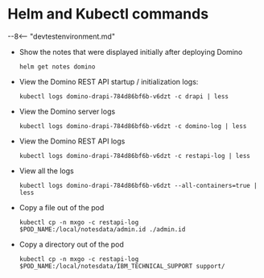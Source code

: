 # Helm and Kubectl commands

--8<-- "devtestenvironment.md"

<!--
!!!note
    You can copy and update the pod names from the code examples. We plan to improve this experience in future updates by adding label support.
-->

- Show the notes that were displayed initially after deploying Domino

    ```
    helm get notes domino
    ```

- View the Domino REST API startup / initialization logs:

    ```
    kubectl logs domino-drapi-784d86bf6b-v6dzt -c drapi | less
    ```

- View the Domino server logs

    ```
    kubectl logs domino-drapi-784d86bf6b-v6dzt -c domino-log | less
    ```

- View the Domino REST API logs

    ```
    kubectl logs domino-drapi-784d86bf6b-v6dzt -c restapi-log | less
    ```

- View all the logs

    ```
    kubectl logs domino-drapi-784d86bf6b-v6dzt --all-containers=true | less
    ```

- Copy a file out of the pod

    ```
    kubectl cp -n mxgo -c restapi-log $POD_NAME:/local/notesdata/admin.id ./admin.id
    ```

- Copy a directory out of the pod

    ```
    kubectl cp -n mxgo -c restapi-log $POD_NAME:/local/notesdata/IBM_TECHNICAL_SUPPORT support/
    ```